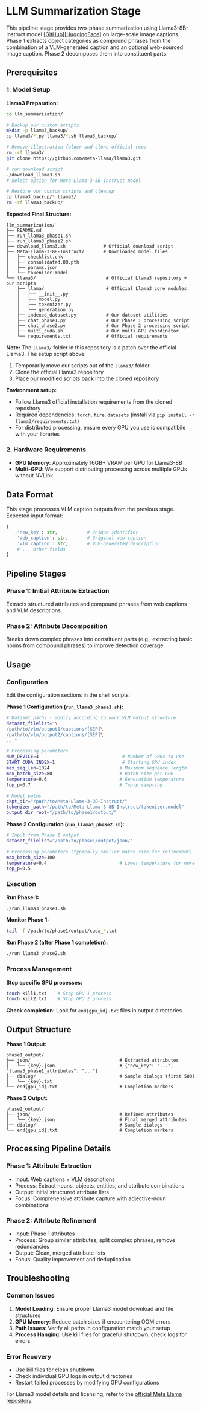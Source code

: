 # LLM Summarization Stage

This pipeline stage provides two-phase summarization using Llama3-8B-Instruct model [[GitHub](https://github.com/meta-llama/llama3)][[HuggingFace](https://huggingface.co/meta-llama/Meta-Llama-3-8B-Instruct)] on large-scale image captions. Phase 1 extracts object categories as compound phrases from the combination of a VLM-generated caption and an optional web-sourced image caption. Phase 2 decomposes them into constituent parts.

## Prerequisites

### 1. Model Setup

**Llama3 Preparation:**
```bash
cd llm_summarization/

# Backup our custom scripts
mkdir -p llama3_backup/
cp llama3/*.py llama3/*.sh llama3_backup/

# Remove illustration folder and clone official repo
rm -rf llama3/
git clone https://github.com/meta-llama/llama3.git

# run download script
./download_llama3.sh
# Select option for Meta-Llama-3-8B-Instruct model

# Restore our custom scripts and cleanup
cp llama3_backup/* llama3/
rm -rf llama3_backup/
```

**Expected Final Structure:**
```
llm_summarization/
├── README.md
├── run_llama3_phase1.sh
├── run_llama3_phase2.sh
├── download_llama3.sh              # Official download script
├── Meta-Llama-3-8B-Instruct/       # Downloaded model files
│   ├── checklist.chk
│   ├── consolidated.00.pth
│   ├── params.json
│   └── tokenizer.model
└── llama3/                          # Official Llama3 repository + our scripts
    ├── llama/                       # Official Llama3 core modules
    │   ├── __init__.py
    │   ├── model.py
    │   ├── tokenizer.py
    │   └── generation.py
    ├── indexed_dataset.py           # Our dataset utilities
    ├── chat_phase1.py               # Our Phase 1 processing script
    ├── chat_phase2.py               # Our Phase 2 processing script
    ├── multi_cuda.sh                # Our multi-GPU coordinator
    └── requirements.txt             # Official requirements
```

**Note:** The `llama3/` folder in this repository is a patch over the official Llama3. The setup script above:
1. Temporarily move our scripts out of the `llama3/` folder
2. Clone the official Llama3 repository 
3. Place our modified scripts back into the cloned repository

**Environment setup:**
- Follow Llama3 official installation requirements from the cloned repository
- Required dependencies: `torch`, `fire`, `datasets` (install via `pip install -r llama3/requirements.txt`)
- For distributed processing, ensure every GPU you use is compatibile with your libraries

### 2. Hardware Requirements

- **GPU Memory**: Approximately 16GB+ VRAM per GPU for Llama3-8B
- **Multi-GPU**: We support distributing processing across multiple GPUs without NVLink

## Data Format

This stage processes VLM caption outputs from the previous stage. Expected input format:

```python
{
    'new_key': str,           # Unique identifier
    'web_caption': str,       # Original web caption
    'vlm_caption': str,       # VLM-generated description
    # ... other fields
}
```

## Pipeline Stages

### Phase 1: Initial Attribute Extraction
Extracts structured attributes and compound phrases from web captions and VLM descriptions.

### Phase 2: Attribute Decomposition
Breaks down complex phrases into constituent parts (e.g., extracting basic nouns from compound phrases) to improve detection coverage.

## Usage

### Configuration

Edit the configuration sections in the shell scripts:

**Phase 1 Configuration (`run_llama3_phase1.sh`):**
```bash
# Dataset paths - modify according to your VLM output structure
dataset_filelist="\
/path/to/vlm/output1/captions/[SEP]\
/path/to/vlm/output2/captions/[SEP]\
..."

# Processing parameters
NUM_DEVICE=4                               # Number of GPUs to use
START_CUDA_INDEX=1                         # Starting GPU index
max_seq_len=1024                          # Maximum sequence length
max_batch_size=80                         # Batch size per GPU
temperature=0.6                           # Generation temperature
top_p=0.7                                 # Top-p sampling

# Model paths
ckpt_dir="/path/to/Meta-Llama-3-8B-Instruct/"
tokenizer_path="/path/to/Meta-Llama-3-8B-Instruct/tokenizer.model"
output_dir_root="/path/to/phase1/output/"
```

**Phase 2 Configuration (`run_llama3_phase2.sh`):**
```bash
# Input from Phase 1 output
dataset_filelist="/path/to/phase1/output/json/"

# Processing parameters (typically smaller batch size for refinement)
max_batch_size=100
temperature=0.4                           # Lower temperature for more focused refinement
top_p=0.5
```

### Execution

**Run Phase 1:**
```bash
./run_llama3_phase1.sh
```

**Monitor Phase 1:**
```bash
tail -f /path/to/phase1/output/cuda_*.txt
```

**Run Phase 2 (after Phase 1 completion):**
```bash
./run_llama3_phase2.sh
```

### Process Management

**Stop specific GPU processes:**
```bash
touch kill1.txt    # Stop GPU 1 process
touch kill2.txt    # Stop GPU 2 process
```

**Check completion:**
Look for `end{gpu_id}.txt` files in output directories.

## Output Structure

**Phase 1 Output:**
```
phase1_output/
├── json/                                 # Extracted attributes
│   └── {key}.json                        # {"new_key": "...", "llama3_phase1_attributes": "..."}
├── dialog/                               # Sample dialogs (first 500)
│   └── {key}.txt
└── end{gpu_id}.txt                       # Completion markers
```

**Phase 2 Output:**
```
phase2_output/
├── json/                                 # Refined attributes
│   └── {key}.json                        # Final merged attributes
├── dialog/                               # Sample dialogs
└── end{gpu_id}.txt                       # Completion markers
```

## Processing Pipeline Details

### Phase 1: Attribute Extraction
- Input: Web captions + VLM descriptions
- Process: Extract nouns, objects, entities, and attribute combinations
- Output: Initial structured attribute lists
- Focus: Comprehensive attribute capture with adjective-noun combinations

### Phase 2: Attribute Refinement
- Input: Phase 1 attributes
- Process: Group similar attributes, split complex phrases, remove redundancies
- Output: Clean, merged attribute lists
- Focus: Quality improvement and deduplication

## Troubleshooting

### Common Issues

1. **Model Loading**: Ensure proper Llama3 model download and file structures
2. **GPU Memory**: Reduce batch sizes if encountering OOM errors
3. **Path Issues**: Verify all paths in configuration match your setup
4. **Process Hanging**: Use kill files for graceful shutdown, check logs for errors

### Error Recovery
- Use kill files for clean shutdown
- Check individual GPU logs in output directories
- Restart failed processes by modifying GPU configurations

For Llama3 model details and licensing, refer to the [official Meta Llama repository](https://github.com/meta-llama/llama3).

